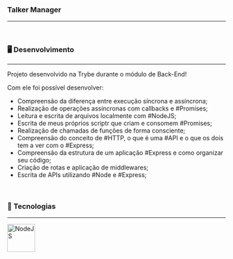 <h3>Talker Manager</h3>

------------

</br>
<h3>🖥️ Desenvolvimento</h3>

------------

<p>Projeto desenvolvido na <a hrefo=https://www.betrybe.com>Trybe</a> durante o módulo de Back-End!</p>
<p>Com ele foi possível desenvolver:
  <ul>
    <li>Compreensão da diferença entre execução síncrona e assíncrona;</li>
    <li>Realização de operações assíncronas com callbacks e #Promises;</li>
    <li>Leitura e escrita de arquivos localmente com #NodeJS;</li>
    <li>Escrita de meus próprios scriptr que criam e consomem #Promises;</li>
    <li>Realização de chamadas de funções de forma consciente;</li>
    <li>Compreensão do conceito de #HTTP, o que é uma #API e o que os dois tem a ver com o #Express;</li>
    <li>Compreensão da estrutura de um aplicação #Express e como organizar seu código;</li>
    <li>Criação de rotas e aplicação de middlewares;</li>
    <li>Escrita de APIs utilizando #Node e #Express;</li>
  </ul>
</p>

</br>
<h3>🦾 Tecnologias</h3>

------------

<div style="display: flex; align-items: center; justify-content: space-between; width: 260px">
<img src="[https://cdn3.emoji.gg/emojis/3046_MySQL.png](https://external-content.duckduckgo.com/iu/?u=https%3A%2F%2Fcodingthesmartway.com%2Fwp-content%2Fuploads%2F2016%2F11%2Flogo_nodejs-400x245.png&f=1&nofb=1&ipt=47e1a7dc7176dcca64baa958d46db7ea2915e10a6d1ea1ac5cb8a81101aa7292&ipo=images)](https://upload.wikimedia.org/wikipedia/commons/thumb/d/d9/Node.js_logo.svg/590px-Node.js_logo.svg.png)" width="64px" alt="NodeJS">
</div>

